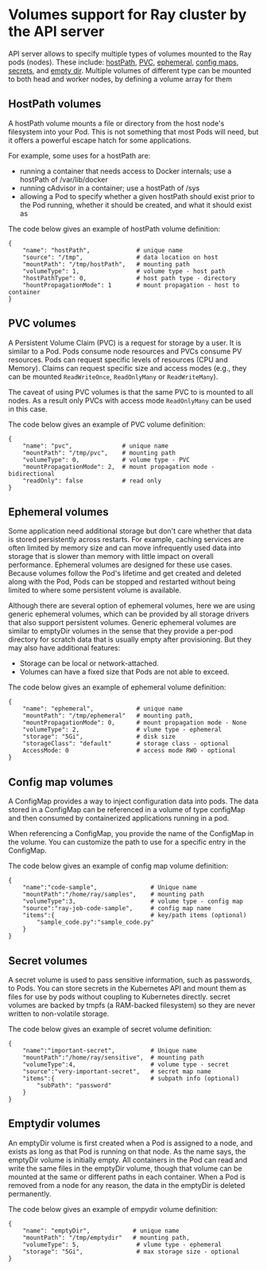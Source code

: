 # Volumes support for Ray cluster by the API server

API server allows to specify multiple types of volumes mounted to the Ray pods (nodes). These include:
[hostPath](https://kubernetes.io/docs/concepts/storage/volumes/#hostpath), 
[PVC](https://kubernetes.io/docs/concepts/storage/persistent-volumes/),
[ephemeral](https://kubernetes.io/docs/concepts/storage/ephemeral-volumes/),
[config maps](https://kubernetes.io/docs/concepts/storage/volumes/#configmap),
[secrets](https://kubernetes.io/docs/concepts/storage/volumes/#secret),
and [empty dir](https://kubernetes.io/docs/concepts/storage/volumes/#emptydir).
Multiple volumes of different type can be mounted to both head and worker nodes, by defining a volume array for them 


## HostPath volumes

A hostPath volume mounts a file or directory from the host node's filesystem into your Pod. This is not something that 
most Pods will need, but it offers a powerful escape hatch for some applications.

For example, some uses for a hostPath are:

* running a container that needs access to Docker internals; use a hostPath of /var/lib/docker
* running cAdvisor in a container; use a hostPath of /sys
* allowing a Pod to specify whether a given hostPath should exist prior to the Pod running, whether it should be 
created, and what it should exist as

The code below gives an example of hostPath volume definition:

````
{
	"name": "hostPath",             # unique name
	"source": "/tmp",               # data location on host
	"mountPath": "/tmp/hostPath",   # mounting path
	"volumeType": 1,                # volume type - host path
	"hostPathType": 0,              # host path type - directory
	"hountPropagationMode": 1       # mount propagation - host to container
}
````

## PVC volumes

A Persistent Volume Claim (PVC) is a request for storage by a user. It is similar to a Pod. Pods consume node resources 
and PVCs consume PV resources. Pods can request specific levels of resources (CPU and Memory). Claims can request 
specific size and access modes (e.g., they can be mounted `ReadWriteOnce`, `ReadOnlyMany` or `ReadWriteMany`).

The caveat of using PVC volumes is that the same PVC to is mounted to all nodes. As a result only PVCs with access
mode `ReadOnlyMany` can be used in this case.

The code below gives an example of PVC volume definition:

````
{
	"name": "pvc",              # unique name
	"mountPath": "/tmp/pvc",    # mounting path
	"volumeType": 0,            # volume type - PVC
	"mountPropagationMode": 2,  # mount propagation mode - bidirectional
	"readOnly": false           # read only
}
````

## Ephemeral volumes

Some application need additional storage but don't care whether that data is stored persistently across restarts. For 
example, caching services are often limited by memory size and can move infrequently used data into storage that is 
slower than memory with little impact on overall performance. Ephemeral volumes are designed for these use cases. 
Because volumes follow the Pod's lifetime and get created and deleted along with the Pod, Pods can be stopped and 
restarted without being limited to where some persistent volume is available.

Although there are several option of ephemeral volumes, here we are using generic ephemeral volumes, which can be 
provided by all storage drivers that also support persistent volumes. Generic ephemeral volumes are similar to emptyDir 
volumes in the sense that they provide a per-pod directory for scratch data that is usually empty after provisioning. 
But they may also have additional features:

* Storage can be local or network-attached.
* Volumes can have a fixed size that Pods are not able to exceed.

The code below gives an example of ephemeral volume definition:

````
{
	"name": "ephemeral",            # unique name
	"mountPath": "/tmp/ephemeral"   # mounting path,
	"mountPropagationMode": 0,      # mount propagation mode - None
	"volumeType": 2,                # vlume type - ephemeral
	"storage": "5Gi",               # disk size
	"storageClass": "default"       # storage class - optional
	AccessMode: 0                   # access mode RWO - optional
}
````

## Config map volumes

A ConfigMap provides a way to inject configuration data into pods. The data stored in a ConfigMap can be referenced in 
a volume of type configMap and then consumed by containerized applications running in a pod.

When referencing a ConfigMap, you provide the name of the ConfigMap in the volume. You can customize the path to use 
for a specific entry in the ConfigMap.

The code below gives an example of config map volume definition:

````
{
    "name":"code-sample",               # Unique name
    "mountPath":"/home/ray/samples",    # mounting path
    "volumeType":3,                     # volume type - config map
    "source":"ray-job-code-sample",     # config map name
    "items":{                           # key/path items (optional)
        "sample_code.py":"sample_code.py"
    }
}
````

## Secret volumes

A secret volume is used to pass sensitive information, such as passwords, to Pods. You can store secrets in the 
Kubernetes API and mount them as files for use by pods without coupling to Kubernetes directly. secret volumes are 
backed by tmpfs (a RAM-backed filesystem) so they are never written to non-volatile storage.

The code below gives an example of secret volume definition:

````
{
    "name":"important-secret",          # Unique name
    "mountPath":"/home/ray/sensitive",  # mounting path
    "volumeType":4,                     # volume type - secret
    "source":"very-important-secret",   # secret map name
    "items":{                           # subpath info (optional)
        "subPath": "password"
    }
}
````

## Emptydir volumes

An emptyDir volume is first created when a Pod is assigned to a node, and exists as long as that Pod is running on 
that node. As the name says, the emptyDir volume is initially empty. All containers in the Pod can read and write the 
same files in the emptyDir volume, though that volume can be mounted at the same or different paths in each container. 
When a Pod is removed from a node for any reason, the data in the emptyDir is deleted permanently.

The code below gives an example of empydir volume definition:

````
{
	"name": "emptyDir",            # unique name
	"mountPath": "/tmp/emptydir"   # mounting path,
	"volumeType": 5,                # vlume type - ephemeral
	"storage": "5Gi",               # max storage size - optional
}
````
